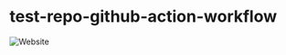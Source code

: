 # test-repo-github-action-workflow

<!-- ARTICLE_BADGE_HERE:START --><img alt="Website" src="https://img.shields.io/website?label=blog&up_message=18 articles&url=https%3A%2F%2Festeetey.dev&style=flat-square&up_color=green"></img><!-- ARTICLE_BADGE_HERE:END -->
